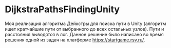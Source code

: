 # DijkstraPathsFindingUnity
Моя реализация алгоритма Дейкстры для поиска пути в Unity (алгоритм ищет кратчайшие пути от выбранного до всех остальных узлов).
Пути и расстояния выводятся в лог.
Данное решение было написано во время решения одной из задач на платформе https://startgame.rsv.ru/.

